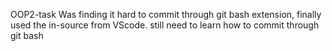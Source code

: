OOP2-task
Was finding it hard to commit through git bash extension, finally used the in-source from VScode.
still need to learn how to commit through git bash 
